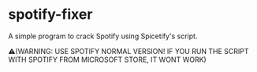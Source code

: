 # spotify-fixer
A simple program to crack Spotify using Spicetify's script.

⚠️(WARNING: USE SPOTIFY NORMAL VERSION! IF YOU RUN THE SCRIPT WITH SPOTIFY FROM MICROSOFT STORE, IT WONT WORK)
